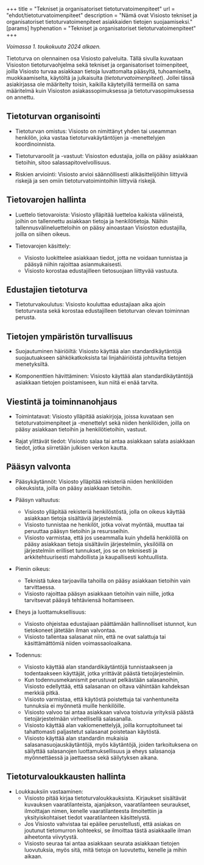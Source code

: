 +++
title = "Tekniset ja organisatoriset tietoturvatoimenpiteet"
url = "ehdot/tietoturvatoimenpiteet"
description = "Nämä ovat Visiosto tekniset ja organisatoriset tietoturvatoimenpiteet asiakkaiden tietojen suojaamiseksi."
[params]
hyphenation = "Tekniset ja organisatoriset tietoturva&shy;toimenpiteet"
+++

_Voimassa 1. toukokuuta 2024 alkaen._

Tietoturva on olennainen osa Visiosto palveluita. Tällä sivulla kuvataan
Visioston tietoturvaohjelma sekä tekniset ja organisatoriset toimenpiteet,
joilla Visiosto turvaa asiakkaan tietoja luvattomalta pääsyltä, tuhoamiselta,
muokkaamiselta, käytöltä ja julkaisulta (_tietoturvatoimenpiteet_). Jollei tässä
asiakirjassa ole määritelty toisin, kaikilla käytetyillä termeillä on sama
määritelmä kuin Visioston asiakassopimuksessa ja tietoturvasopimuksessa on
annettu.

## Tietoturvan organisointi

- Tietoturvan omistus: Visiosto on nimittänyt yhden tai useamman henkilön, joka
  vastaa tietoturvakäytäntöjen ja&nbsp;-menettelyjen koordinoinnista.

- Tietoturvaroolit ja&nbsp;-vastuut: Visioston edustajia, joilla on pääsy
  asiakkaan tietoihin, sitoo salassapitovelvollisuus.

- Riskien arviointi: Visiosto arvioi säännöllisesti alikäsittelijöihin liittyviä
  riskejä ja sen omiin tietoturvatoimintoihin liittyviä riskejä.

## Tietovarojen hallinta

- Luettelo tietovaroista: Visiosto ylläpitää luetteloa kaikista välineistä,
  joihin on tallennettu asiakkaan tietoja ja henkilötietoja. Näihin
  tallennusvälineluetteloihin on pääsy ainoastaan Visioston edustajilla, joilla
  on siihen oikeus.

- Tietovarojen käsittely:
  - Visiosto luokittelee asiakkaan tiedot, jotta ne voidaan tunnistaa ja pääsyä
    niihin rajoittaa asianmukaisesti.
  - Visiosto korostaa edustajilleen tietosuojaan liittyvää vastuuta.

## Edustajien tietoturva

- Tietoturvakoulutus: Visiosto kouluttaa edustajiaan aika ajoin tietoturvasta
  sekä korostaa edustajilleen tietoturvan olevan toiminnan perusta.

## Tietojen ympäristön turvallisuus

- Suojautuminen häiriöiltä: Visiosto käyttää alan standardikäytäntöjä
  suojautuakseen sähkökatkoksista tai linjahäiriöistä johtuvilta tietojen
  menetyksiltä.

- Komponenttien hävittäminen: Visiosto käyttää alan standardikäytäntöjä
  asiakkaan tietojen poistamiseen, kun niitä ei enää tarvita.

## Viestintä ja toiminnanohjaus

- Toimintatavat: Visiosto ylläpitää asiakirjoja, joissa kuvataan sen
  tietoturvatoimenpiteet ja&nbsp;-menettelyt sekä niiden henkilöiden, joilla on
  pääsy asiakkaan tietoihin ja henkilötietoihin, vastuut.

- Rajat ylittävät tiedot: Visiosto salaa tai antaa asiakkaan salata asiakkaan
  tiedot, jotka siirretään julkisen verkon kautta.

## Pääsyn valvonta

- Pääsykäytännöt: Visiosto ylläpitää rekisteriä niiden henkilöiden oikeuksista,
  joilla on pääsy asiakkaan tietoihin.

- Pääsyn valtuutus:

  - Visiosto ylläpitää rekisteriä henkilöstöstä, jolla on oikeus käyttää
    asiakkaan tietoja sisältäviä järjestelmiä.
  - Visiosto tunnistaa ne henkilöt, jotka voivat myöntää, muuttaa tai peruuttaa
    pääsyn tietoihin ja resursseihin.
  - Visiosto varmistaa, että jos useammalla kuin yhdellä henkilöllä on pääsy
    asiakkaan tietoja sisältäviin järjestelmiin, yksilöillä on järjestelmiin
    erilliset tunnukset, jos se on teknisesti ja arkkitehtuurisesti mahdollista
    ja kaupallisesti kohtuullista.

- Pienin oikeus:

  - Teknistä tukea tarjoavilla tahoilla on pääsy asiakkaan tietoihin vain
    tarvittaessa.
  - Visiosto rajoittaa pääsyn asiakkaan tietoihin vain niille, jotka tarvitsevat
    pääsyä tehtäviensä hoitamiseen.

- Eheys ja luottamuksellisuus:

  - Visiosto ohjeistaa edustajiaan päättämään hallinnolliset istunnot, kun
    tietokoneet jätetään ilman valvontaa.
  - Visiosto tallentaa salasanat niin, että ne ovat salattuja tai
    käsittämättömiä niiden voimassaoloaikana.

- Todennus:
  - Visiosto käyttää alan standardikäytäntöjä tunnistaakseen ja todentaakseen
    käyttäjät, jotka yrittävät päästä tietojärjestelmiin.
  - Kun todennusmekanismit perustuvat pelkästään salasanoihin, Visiosto
    edellyttää, että salasanan on oltava vähintään kahdeksan merkkiä pitkä.
  - Visiosto varmistaa, että käytöstä poistettuja tai vanhentuneita tunnuksia ei
    myönnetä muille henkilöille.
  - Visiosto valvoo tai antaa asiakkaan valvoa toistuvia yrityksiä päästä
    tietojärjestelmään virheellisellä salasanalla.
  - Visiosto käyttää alan vakiomenettelyjä, joilla korruptoituneet tai
    tahattomasti paljastetut salasanat poistetaan käytöstä.
  - Visiosto käyttää alan standardin mukaisia salasanasuojauskäytäntöjä, myös
    käytäntöjä, joiden tarkoituksena on säilyttää salasanojen luottamuksellisuus
    ja eheys salasanoja myönnettäessä ja jaettaessa sekä säilytyksen aikana.

## Tietoturvaloukkausten hallinta

- Loukkauksiin vastaaminen:
  - Visiosto pitää kirjaa tietoturvaloukkauksista. Kirjaukset sisältävät
    kuvauksen vaaratilanteista, ajanjakson, vaaratilanteen seuraukset,
    ilmoittajan nimen, kenelle vaaratilanteesta ilmoitettiin ja
    yksityiskohtaiset tiedot vaaratilanteen käsittelystä.
  - Jos Visiosto vahvistaa tai epäilee perustellusti, että asiakas on joutunut
    tietomurron kohteeksi, se ilmoittaa tästä asiakkaalle ilman aiheetonta
    viivytystä.
  - Visiosto seuraa tai antaa asiakkaan seurata asiakkaan tietojen luovutuksia,
    myös sitä, mitä tietoja on luovutettu, kenelle ja mihin aikaan.
